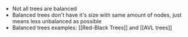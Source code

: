 * Not all trees are balanced
* Balanced trees don't have it's size with same amount of nodes, just means less unbalanced as possible
* Balanced trees examples: [[Red-Black Trees]] and [[AVL trees]]